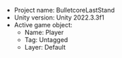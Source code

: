 <!-- UNITY CODE ASSIST INSTRUCTIONS START -->
- Project name: BulletcoreLastStand
- Unity version: Unity 2022.3.3f1
- Active game object:
  - Name: Player
  - Tag: Untagged
  - Layer: Default
<!-- UNITY CODE ASSIST INSTRUCTIONS END -->